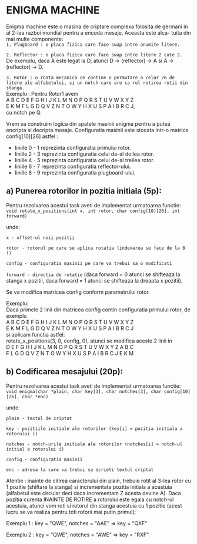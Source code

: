 # ENIGMA MACHINE

Enigma machine este o masina de criptare complexa folosita de germani
in al 2-lea razboi mondial pentru a encoda mesaje. Aceasta este alca-
tuita din mai multe componente: \
`1. Plugboard : o placa fizica care face swap intre anumite litere.`

`2. Reflector : o placa fizica care face swap intre litere 2 cate 2.` \
De exemplu, daca A este legat la D, atunci D -> (reflector) -> A si
A -> (reflector) -> D.

`3. Rotor : o roata mecanica ce contine o permutare a celor 26 de litere
ale alfabetului, si un notch care are ca rol rotirea rotii din stanga.` \
Exemplu : Pentru Rotor1 avem \
A B C D E F G H I J K L M N O P Q R S T U V W X Y Z \
E K M F L G D Q V Z N T O W Y H X U S P A I B R C J, \
cu notch pe Q.

Vrem sa construim logica din spatele masinii enigma pentru a putea encripta
si decripta mesaje.
Configuratia masinii este stocata intr-o matrice config[10][26] astfel :
- liniile 0 - 1 reprezinta configuratia primului rotor.
- liniile 2 - 3 reprezinta configuratia celui de-al doilea rotor.
- liniile 4 - 5 reprezinta configuratia celui de-al treilea rotor.
- liniile 6 - 7 reprezinta configuratia reflector-ului.
- liniile 8 - 9 reprezinta configuratia plugboard-ului.

## a) Punerea rotorilor in pozitia initiala (5p):

Pentru rezolvarea acestui task aveti de implementat urmatoarea functie: \
`void rotate_x_positions(int x, int rotor, char config[10][26], int forward)`

unde:

`x - offset-ul noii pozitii`

`rotor - rotorul pe care se aplica rotatia (indexarea se face de la 0 !)`

`config - configuratia masinii pe care va trebui sa o modificati`

`forward - directia de rotatie` (daca forward = 0 atunci se shifteaza la stanga
x pozitii, daca forward = 1 atunci se shifteaza la dreapta x pozitii).

Se va modifica matricea config conform parametrului rotor.

Exemplu: \
Daca primele 2 linii din matricea config contin configuratia primului rotor, de exemplu \
A B C D E F G H I J K L M N O P Q R S T U V W X Y Z \
E K M F L G D Q V Z N T O W Y H X U S P A I B R C J \
si aplicam functia astfel: \
rotate_x_positions(3, 0, config, 0), atunci se modifica aceste 2 linii in \
D E F G H I J K L M N O P Q R S T U V W X Y Z A B C \
F L G D Q V Z N T O W Y H X U S P A I B R C J E K M 

## b) Codificarea mesajului (20p):
Pentru rezolvarea acestui task aveti de implementat urmatoarea functie: \
`void enigma(char *plain, char key[3], char notches[3], char config[10][26], char *enc)`

unde:

`plain - textul de criptat`

`key - pozitiile initiale ale rotorilor (key[i] = pozitia initiala a rotorului i)`

`notches - notch-urile initiale ale rotorilor (notches[i] = notch-ul initial a rotorului i)`

`config - configuratia masinii`

`enc - adresa la care va trebui sa scrieti textul criptat`

Atentie : inainte de citirea caracterului din plain, trebuie rotit al 3-lea rotor
cu 1 pozitie (shiftare la stanga) si incrementata pozitia initiala a acestuia (alfabetul
este circular deci daca incrementam Z acesta devine A). Daca pozitia curenta 
INAINTE DE ROTIRE a rotorului este egala cu notch-ul acestuia, atunci vom roti si
rotorul din stanga acestuia cu 1 pozitie (acest lucru se va realiza pentru toti
rotorii mai putin primul);

Exemplu 1 : key = "QWE", notches = "AAE" => key = "QXF"

Exemplu 2 : key = "QWE", notches = "AWE" => key = "RXF"
